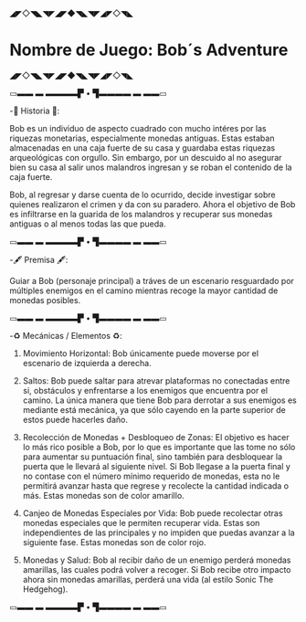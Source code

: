 ◢◤◇◥◣◥◤◢◤◆◥◣◥◤◢◤◇◥◣

# Nombre de Juego: Bob´s Adventure

◢◤◇◥◣◥◤◢◤◆◥◣◥◤◢◤◇◥◣


▭▬▬ ▬ ▬▬▬▬▛ • ▜▬▬▬▬ ▬ ▬▬▭

-📕 Historia 📕:

Bob es un individuo de aspecto cuadrado con mucho intéres por las riquezas monetarias, especialmente monedas antiguas. Estas estaban almacenadas en una caja fuerte de su casa y guardaba estas riquezas arqueológicas con orgullo. Sin embargo, por un descuido al no asegurar bien su casa al salir unos malandros ingresan y se roban el contenido de la caja fuerte.

Bob, al regresar y darse cuenta de lo ocurrido, decide investigar sobre quienes realizaron el crimen y da con su paradero. Ahora el objetivo de Bob es infiltrarse en la guarida de los malandros y recuperar sus monedas antiguas o al menos todas las que pueda.

▭▬▬ ▬ ▬▬▬▬▛ • ▜▬▬▬▬ ▬ ▬▬▭

-🖋 Premisa 🖋:

Guiar a Bob (personaje principal) a tráves de un escenario resguardado por múltiples enemigos en el camino mientras recoge la mayor cantidad de monedas posibles.

▭▬▬ ▬ ▬▬▬▬▛ • ▜▬▬▬▬ ▬ ▬▬▭

-♻ Mecánicas / Elementos ♻:

1. Movimiento Horizontal: Bob únicamente puede moverse por el escenario de izquierda a derecha.

2. Saltos: Bob puede saltar para atrevar plataformas no conectadas entre si, obstáculos y enfrentarse a los enemigos que encuentra por el camino. La única manera que tiene Bob para derrotar a sus enemigos es mediante está mecánica, ya que sólo cayendo en la parte superior de estos puede hacerles daño.

3. Recolección de Monedas + Desbloqueo de Zonas: El objetivo es hacer lo más rico posible a Bob, por lo que es importante que las tome no sólo para aumentar su puntuación final, sino también para desbloquear la puerta que le llevará al siguiente nivel. Si Bob llegase a la puerta final y no contase con el número mínimo requerido de monedas, esta no le permitirá avanzar hasta que regrese y recolecte la cantidad indicada o más. Estas monedas son de color amarillo.

4. Canjeo de Monedas Especiales por Vida: Bob puede recolectar otras monedas especiales que le permiten recuperar vida. Estas son independientes de las principales y no impiden que puedas avanzar a la siguiente fase. Estas monedas son de color rojo.

5. Monedas y Salud: Bob al recibir daño de un enemigo perderá monedas amarillas, las cuales podrá volver a recoger. Si Bob recibe otro impacto ahora sin monedas amarillas, perderá una vida (al estilo Sonic The Hedgehog).
   
▭▬▬ ▬ ▬▬▬▬▛ • ▜▬▬▬▬ ▬ ▬▬▭

